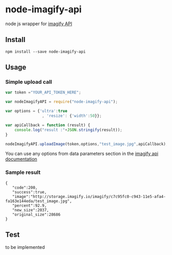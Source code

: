 # node-imagify-api
node js wrapper for [imagify API](https://imagify.io/docs/api/)

## Install 
``` 
npm install --save node-imagify-api
```

## Usage
### Simple upload call
```javascript
var token ="YOUR_API_TOKEN_HERE";

var nodeImagifyAPI = require("node-imagify-api");

var options = {'ultra':true
				, 'resize': {'width':50}};

var apiCallback = function (result) {
	console.log("result :"+JSON.stringify(result));
}

nodeImagifyAPI.uploadImage(token,options,"test_image.jpg",apiCallback);
```
You can use any options from data parameters section in the [imagify api documentation](https://imagify.io/docs/api/?shell#upload)

### Sample result
```
{
   "code":200,
   "success":true,
   "image":"http://storage.imagify.io/imagify/c7c95fc0-c943-11e5-afa4-fa163e144eda/test_image.jpg",
   "percent":92.9,
   "new_size":2037,
   "original_size":28686
}
```

## Test
to be implemented

